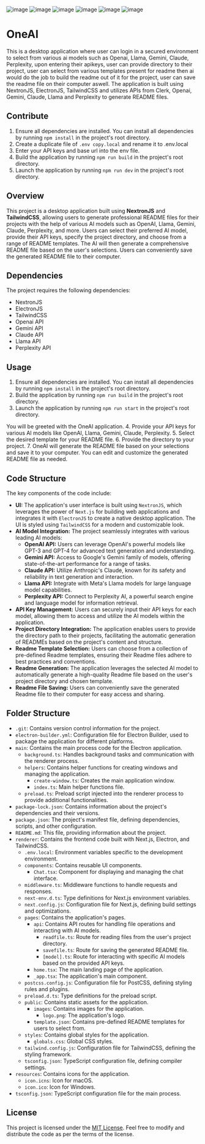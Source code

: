 ![image](https://github.com/somwrks/OneAI/assets/85481905/eb2b22c7-b074-4b51-88d9-a0a69c64ac00)
![image](https://github.com/somwrks/OneAI/assets/85481905/a3d80b79-6a2c-4acc-ad79-ed74b905aa1f)
![image](https://github.com/somwrks/OneAI/assets/85481905/8c7cefc5-ab0e-4083-b038-ec7d4fd710b6)
![image](https://github.com/somwrks/OneAI/assets/85481905/2bccd5d8-dd0f-4e7c-8e5f-a414d31ccc5a)
![image](https://github.com/somwrks/OneAI/assets/85481905/6fffb256-b5fe-4523-aa23-fc07d2c297b6)
![image](https://github.com/somwrks/OneAI/assets/85481905/db18e542-0c62-415c-8baa-b45ca2109bca)


# OneAI

This is a desktop application where user can login in a secured environment to select from various ai models such as Openai, Llama, Gemini, Claude, Perplexity,  upon entering their apikeys, user can provide directory to their project, user can select from various templates present for readme then ai would do the job to build the readme out of it for the project, user can save the readme file on their computer aswell. The application is built using NextronJS, ElectronJS, TailwindCSS and utilizes APIs from Clerk, Openai, Gemini, Claude, Llama and Perplexity to generate README files.

## Contribute

1. Ensure all dependencies are installed. You can install all dependencies by running `npm install` in the project's root directory.
2. Create a duplicate file of `.env copy.local` and rename it to .env.local
3. Enter your API keys and base url into the env file.
4. Build the application by running `npm run build` in the project's root directory.
5. Launch the application by running `npm run dev` in the project's root directory.

## Overview

This project is a desktop application built using **NextronJS** and **TailwindCSS**, allowing users to generate professional README files for their projects with the help of various AI models such as OpenAI, Llama, Gemini, Claude, Perplexity, and more. Users can select their preferred AI model, provide their API keys, specify the project directory, and choose from a range of README templates. The AI will then generate a comprehensive README file based on the user's selections. Users can conveniently save the generated README file to their computer.


## Dependencies

The project requires the following dependencies:

- NextronJS
- ElectronJS
- TailwindCSS
- Openai API
- Gemini API
- Claude API
- Llama API
- Perplexity API 


## Usage

1. Ensure all dependencies are installed. You can install all dependencies by running `npm install` in the project's root directory.
2. Build the application by running `npm run build` in the project's root directory.
3. Launch the application by running `npm run start` in the project's root directory. 

You will be greeted with the OneAI application. 
4. Provide your API keys for various AI models like OpenAI, Llama, Gemini, Claude, Perplexity.
5. Select the desired template for your README file.
6. Provide the directory to your project.
7. OneAI will generate the README file based on your selections and save it to your computer. You can edit and customize the generated README file as needed. 


## Code Structure

The key components of the code include:

- **UI:** The application's user interface is built using `NextronJS`, which leverages the power of `Next.js` for building web applications and integrates it with `ElectronJS` to create a native desktop application. The UI is styled using `TailwindCSS` for a modern and customizable look.
- **AI Model Integration:**  The project seamlessly integrates with various leading AI models:
    - **OpenAI API:** Users can leverage OpenAI's powerful models like GPT-3 and GPT-4 for advanced text generation and understanding.
    - **Gemini API:** Access to Google's Gemini family of models, offering state-of-the-art performance for a range of tasks.
    - **Claude API:** Utilize Anthropic's Claude, known for its safety and reliability in text generation and interaction.
    - **Llama API:** Integrate with Meta's Llama models for large language model capabilities.
    - **Perplexity API:** Connect to Perplexity AI, a powerful search engine and language model for information retrieval.
- **API Key Management:**  Users can securely input their API keys for each model, allowing them to access and utilize the AI models within the application.
- **Project Directory Integration:** The application enables users to provide the directory path to their projects, facilitating the automatic generation of READMEs based on the project's content and structure.
- **Readme Template Selection:** Users can choose from a collection of pre-defined Readme templates, ensuring their Readme files adhere to best practices and conventions.
- **Readme Generation:** The application leverages the selected AI model to automatically generate a high-quality Readme file based on the user's project directory and chosen template.
- **Readme File Saving:** Users can conveniently save the generated Readme file to their computer for easy access and sharing. 

## Folder Structure

- `.git`: Contains version control information for the project.
- `electron-builder.yml`: Configuration file for Electron Builder, used to package the application for different platforms.
- `main`: Contains the main process code for the Electron application.
    - `background.ts`: Handles background tasks and communication with the renderer process.
    - `helpers`: Contains helper functions for creating windows and managing the application.
        - `create-window.ts`: Creates the main application window.
        - `index.ts`: Main helper functions file.
    - `preload.ts`: Preload script injected into the renderer process to provide additional functionalities.
- `package-lock.json`: Contains information about the project's dependencies and their versions.
- `package.json`: The project's manifest file, defining dependencies, scripts, and other configuration.
- `README.md`: This file, providing information about the project.
- `renderer`: Contains the frontend code built with Next.js, Electron, and TailwindCSS.
    - `.env.local`: Environment variables specific to the development environment.
    - `components`: Contains reusable UI components.
        - `Chat.tsx`: Component for displaying and managing the chat interface.
    - `middleware.ts`: Middleware functions to handle requests and responses.
    - `next-env.d.ts`: Type definitions for Next.js environment variables.
    - `next.config.js`: Configuration file for Next.js, defining build settings and optimizations.
    - `pages`: Contains the application's pages.
        - `api`: Contains API routes for handling file operations and interacting with AI models.
            - `readfile.ts`: Route for reading files from the user's project directory.
            - `savefile.ts`: Route for saving the generated README file.
            - `[model].ts`: Route for interacting with specific AI models based on the provided API keys.
        - `home.tsx`: The main landing page of the application.
        - `_app.tsx`: The application's main component.
    - `postcss.config.js`: Configuration file for PostCSS, defining styling rules and plugins.
    - `preload.d.ts`: Type definitions for the preload script.
    - `public`: Contains static assets for the application.
        - `images`: Contains images for the application.
            - `logo.png`: The application's logo.
        - `template.json`: Contains pre-defined README templates for users to select from.
    - `styles`: Contains global styles for the application.
        - `globals.css`: Global CSS styles.
    - `tailwind.config.js`: Configuration file for TailwindCSS, defining the styling framework.
    - `tsconfig.json`: TypeScript configuration file, defining compiler settings.
- `resources`: Contains icons for the application.
    - `icon.icns`: Icon for macOS.
    - `icon.ico`: Icon for Windows.
- `tsconfig.json`: TypeScript configuration file for the main process. 


## License

This project is licensed under the [MIT License](https://opensource.org/licenses/MIT). Feel free to modify and distribute the code as per the terms of the license. 


